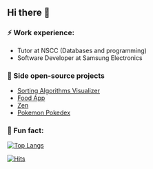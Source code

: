 ## Hi there 👋

### ⚡ Work experience:
- Tutor at NSCC (Databases and programming)
- Software Developer at Samsung Electronics

### 🔭 Side open-source projects
- [Sorting Algorithms Visualizer](https://github.com/Dfredude/sorting-visualizer)
- [Food App](https://github.com/Dfredude/food-bot)
- [Zen](https://github.com/heben-mx/zen)
- [Pokemon Pokedex](https://github.com/Pancartex/pokemon-pokedex)

### 🐍 Fun fact:
[![Top Langs](https://github-readme-stats.vercel.app/api/top-langs/?username=dfredude&layout=compact)](https://github.com/dfredude)

[![Hits](https://hits.seeyoufarm.com/api/count/incr/badge.svg?url=https%3A%2F%2Fgithub.com%2FDfredude&count_bg=%232171F9&title_bg=%23555555&icon=&icon_color=%23E7E7E7&title=hits&edge_flat=false)](https://hits.seeyoufarm.com)

<!--
**Dfredude/Dfredude** is a ✨ _special_ ✨ repository because its `README.md` (this file) appears on your GitHub profile.

Here are some ideas to get you started:

- 🌱 I’m currently learning ...
- 👯 I’m looking to collaborate on ...
- 🤔 I’m looking for help with ...
- 💬 Ask me about ...
- 📫 How to reach me: ...
- 😄 Pronouns: ...
- ⚡ Fun fact: ...
-->

